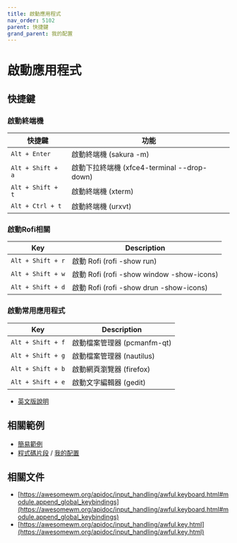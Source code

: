 ```yaml
---
title: 啟動應用程式
nav_order: 5102
parent: 快捷鍵
grand_parent: 我的配置
---
```



# 啟動應用程式


## 快捷鍵

### 啟動終端機

| 快捷鍵 | 功能 |
| --- | --- |
| `Alt + Enter` | 啟動終端機 (sakura -m) |
| `Alt + Shift + a` | 啟動下拉終端機 (xfce4-terminal --drop-down) |
| `Alt + Shift + t` | 啟動終端機 (xterm) |
| `Alt + Ctrl + t` | 啟動終端機 (urxvt) |

### 啟動Rofi相關

| Key | Description |
| --- | --- |
| `Alt + Shift + r` | 啟動 Rofi (rofi -show run) |
| `Alt + Shift + w` | 啟動 Rofi (rofi -show window -show-icons) |
| `Alt + Shift + d` | 啟動 Rofi (rofi -show drun -show-icons) |

### 啟動常用應用程式

| Key | Description |
| --- | --- |
| `Alt + Shift + f` | 啟動檔案管理器 (pcmanfm-qt) |
| `Alt + Shift + g` | 啟動檔案管理器 (nautilus) |
| `Alt + Shift + b` | 啟動網頁瀏覽器 (firefox) |
| `Alt + Shift + e` | 啟動文字編輯器 (gedit) |


* [英文版說明](https://github.com/samwhelp/play-ubuntu-20.04-plan/blob/master/prototype/awesome/config/awesome/start/spec-keybind.md#launch-app)


## 相關範例

* [簡易範例](https://github.com/samwhelp/note-about-awesome-wm/blob/gh-pages/_demo/demo-develop/keybind/demo-keybind-start/rc.lua#L144)
* [程式碼片段](https://github.com/samwhelp/play-ubuntu-20.04-plan/blob/master/prototype/awesome/config/awesome/start/style/experiment_onepanel/awesome-gen-rc/Section/Keybind/LaunchApplication.php) / [我的配置](https://github.com/samwhelp/play-ubuntu-20.04-plan/blob/master/prototype/awesome/config/awesome/start/style/experiment_onepanel/rc.lua#L486)


## 相關文件

* [https://awesomewm.org/apidoc/input_handling/awful.keyboard.html#module.append_global_keybindings](https://awesomewm.org/apidoc/input_handling/awful.keyboard.html#module.append_global_keybindings)
* [https://awesomewm.org/apidoc/input_handling/awful.key.html](https://awesomewm.org/apidoc/input_handling/awful.key.html)
